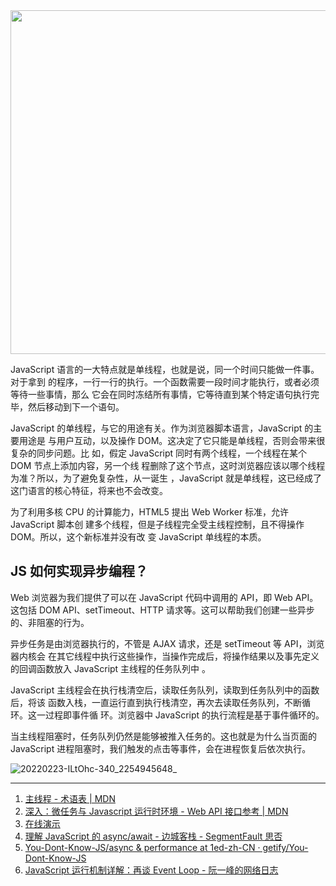 <!--
## 并发和并行

Concurrency 意味着同时执行多个任务，但不是同时执行。例如，两个任务在重叠的时间段
内工作
Parallelism 意味着同时执行两个或多个任务，例如同时执行多个计算。

## 线程和进程

Threads 是一系列可以相互独立执行的代码执行。 Process 是正在运行的程序的一个实例
。一个程序可以有多个进程。

## 同步和异步

在 synchronous 编程中，任务是一个接一个地执行。每个任务都等待任何先前的任务完成
，然后才执行。在 asynchronous 编程中，当一个任务被执行时，你可以切换到另一个任务
，而不必等待前一个任务完成。

## 进程（Process）

是计算机中的程序关于某数据集合上的一次运行活动，是系统进行资源分配和调度的基本单
位，是操作系统结构的基础。 在早期面向进程设计的计算机结构中，进程是程序的基本执
行实体；在当代面向线程设计的计算机结构中，进程是线程的容器。程序是指令、数据及其
组织形式的描述，进程是程序的实体。

## 线程（英语：thread）

线程是操作系统能够进行运算调度的最小单位。 它被包含在进程 Process 之中，是进程中
的实际运作单位。 一条线程指的是进程中一个单一顺序的控制流，一个进程中可以并发多
个线程，每条线程并行执行不同的任务 -->

<img src="https://loremxuetengfei.oss-cn-beijing.aliyuncs.com/20220222-tQCNSw-295_2252940333_.png" width="550px"  >

JavaScript 语言的一大特点就是单线程，也就是说，同一个时间只能做一件事。对于拿到
的程序，一行一行的执行。一个函数需要一段时间才能执行，或者必须等待一些事情，那么
它会在同时冻结所有事情，它等待直到某个特定语句执行完毕，然后移动到下一个语句。

JavaScript 的单线程，与它的用途有关。作为浏览器脚本语言，JavaScript 的主要用途是
与用户互动，以及操作 DOM。这决定了它只能是单线程，否则会带来很复杂的同步问题。比
如，假定 JavaScript 同时有两个线程，一个线程在某个 DOM 节点上添加内容，另一个线
程删除了这个节点，这时浏览器应该以哪个线程为准？所以，为了避免复杂性，从一诞生
，JavaScript 就是单线程，这已经成了这门语言的核心特征，将来也不会改变。

为了利用多核 CPU 的计算能力，HTML5 提出 Web Worker 标准，允许 JavaScript 脚本创
建多个线程，但是子线程完全受主线程控制，且不得操作 DOM。所以，这个新标准并没有改
变 JavaScript 单线程的本质。

## JS 如何实现异步编程？

Web 浏览器为我们提供了可以在 JavaScript 代码中调用的 API，即 Web API。这包括 DOM
API、setTimeout、HTTP 请求等。这可以帮助我们创建一些异步的、非阻塞的行为。

异步任务是由浏览器执行的，不管是 AJAX 请求，还是 setTimeout 等 API，浏览器内核会
在其它线程中执行这些操作，当操作完成后，将操作结果以及事先定义的回调函数放入
JavaScript 主线程的任务队列中 。

JavaScript 主线程会在执行栈清空后，读取任务队列，读取到任务队列中的函数后，将该
函数入栈，一直运行直到执行栈清空，再次去读取任务队列，不断循环。这一过程即事件循
环。浏览器中 JavaScript 的执行流程是基于事件循环的。

当主线程阻塞时，任务队列仍然是能够被推入任务的。这也就是为什么当页面的
JavaScript 进程阻塞时，我们触发的点击等事件，会在进程恢复后依次执行。

![20220223-ILtOhc-340_2254945648_](https://loremxuetengfei.oss-cn-beijing.aliyuncs.com/20220223-ILtOhc-340_2254945648_.png)

<!--
## 传统的异步操作:回调函数

先看一段比较常见的代码

```javascript
var ajax = $.ajax({
  url: '/data/data1.json',
  success: function () {
    console.log('success');
  },
});
```

上面代码中`$.ajax()`需要传入两个参数进去，url 和 `success`，其中 url 是请求的路
由，`success` 是一个函数。这个函数传递过去`不会立即执行`，而是等着请求成功之后才
能执行。对于这种传递过去不执行，等出来结果之后再执行的函数，叫做 callback，即回
调函数

再看一段更加能说明回调函数的 nodejs 代码。和上面代码基本一样，唯一区别就是：上面
代码是网络请求，而下面代码是 IO 操作。

```javascript
var fs = require('fs');
fs.readFile('data1.json', (err, data) => {
  console.log(data.toString());
});
```

从上面两个 demo 看来，实现异步的最核心原理，就是将 callback 作为参数传递给异步执
行函数，当有`结果返回之后再触发 callback 执行`，就是如此简单！

 -->

---

1. [主线程 - 术语表 | MDN](https://developer.mozilla.org/zh-CN/docs/Glossary/Main_thread)
2. [深入：微任务与 Javascript 运行时环境 - Web API 接口参考 | MDN](https://developer.mozilla.org/zh-CN/docs/Web/API/HTML_DOM_API/Microtask_guide/In_depth)
3. [在线演示](http://latentflip.com/loupe)
4. [理解 JavaScript 的 async/await - 边城客栈 - SegmentFault 思否](https://segmentfault.com/a/1190000007535316)
5. [You-Dont-Know-JS/async & performance at 1ed-zh-CN · getify/You-Dont-Know-JS](https://github.com/getify/You-Dont-Know-JS/tree/1ed-zh-CN/async%20%26%20performance)
6. [JavaScript 运行机制详解：再谈 Event Loop - 阮一峰的网络日志](https://www.ruanyifeng.com/blog/2014/10/event-loop.html)
